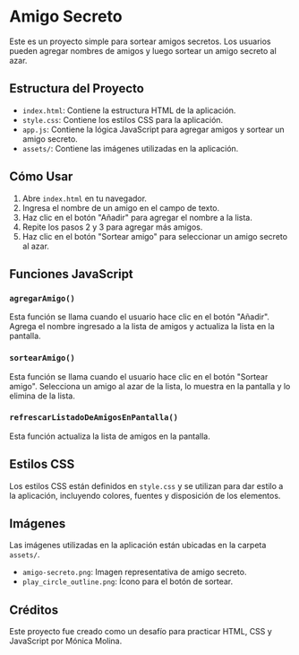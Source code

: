 # Amigo Secreto

Este es un proyecto simple para sortear amigos secretos. Los usuarios pueden agregar nombres de amigos y luego sortear un amigo secreto al azar.

## Estructura del Proyecto

- `index.html`: Contiene la estructura HTML de la aplicación.
- `style.css`: Contiene los estilos CSS para la aplicación.
- `app.js`: Contiene la lógica JavaScript para agregar amigos y sortear un amigo secreto.
- `assets/`: Contiene las imágenes utilizadas en la aplicación.

## Cómo Usar

1. Abre `index.html` en tu navegador.
2. Ingresa el nombre de un amigo en el campo de texto.
3. Haz clic en el botón "Añadir" para agregar el nombre a la lista.
4. Repite los pasos 2 y 3 para agregar más amigos.
5. Haz clic en el botón "Sortear amigo" para seleccionar un amigo secreto al azar.

## Funciones JavaScript

### `agregarAmigo()`

Esta función se llama cuando el usuario hace clic en el botón "Añadir". Agrega el nombre ingresado a la lista de amigos y actualiza la lista en la pantalla.

### `sortearAmigo()`

Esta función se llama cuando el usuario hace clic en el botón "Sortear amigo". Selecciona un amigo al azar de la lista, lo muestra en la pantalla y lo elimina de la lista.

### `refrescarListadoDeAmigosEnPantalla()`

Esta función actualiza la lista de amigos en la pantalla.

## Estilos CSS

Los estilos CSS están definidos en `style.css` y se utilizan para dar estilo a la aplicación, incluyendo colores, fuentes y disposición de los elementos.

## Imágenes

Las imágenes utilizadas en la aplicación están ubicadas en la carpeta `assets/`.

- `amigo-secreto.png`: Imagen representativa de amigo secreto.
- `play_circle_outline.png`: Ícono para el botón de sortear.

## Créditos

Este proyecto fue creado como un desafío para practicar HTML, CSS y JavaScript por Mónica Molina.